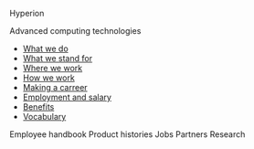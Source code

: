 Hyperion







  Advanced computing technologies


* [What we do](./what-we-do.md)
* [What we stand for](./what-we-stand-for.md)
* [Where we work](./where-we-work.md)
* [How we work](./how-we-work.md)
* [Making a carreer](./making-a-career.md)
* [Employment and salary](./employment-and-salary.md)
* [Benefits](./benefits.md)
* [Vocabulary](./vocabulary.md)


Employee handbook Product histories Jobs Partners Research
 
